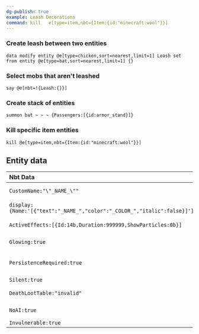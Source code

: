 ```yaml
---
dg-publish: true
example: Leash Decorations
command: kill   e[type=item,nbt={Item:{id:"minecraft:wool"}}]
---
```


### Create leash between two entities
```
data modify entity @e[type=chicken,sort=nearest,limit=1] Leash set from entity @e[type=bat,sort=nearest,limit=1] {}
```

### Select mobs that aren't leashed
```
say @e[nbt=!{Leash:{}}]
```

### Create stack of entities
```
summon bat ~ ~ ~ {Passengers:[{id:armor_stand}]}
```

### Kill specific item entities
```
kill @e[type=item,nbt={Item:{id:"minecraft:wool"}}]
```

## Entity data
| Nbt Data                                                                | Description             |
| :---------------------------------------------------------------------- | :---------------------- |
| `CustomName:"\"_NAME_\""`                                               | Entity custom name      |
| `display:{Name:'[{"text":"_NAME_","color":"_COLOR_","italic":false}]'}` | Item display name       |
| `ActiveEffects:[{Id:14b,Duration:999999,ShowParticles:0b}]`             | Invisible (via effect)  |
| `Glowing:true`                                                          | Glowing (permanently)   |
| `PersistenceRequired:true`                                              | Never naturally despawn |
| `Silent:true`                                                           | Disable sound           |
| `DeathLootTable:"invalid"`                                              | No loot / mob drops     |
| `NoAI:true`                                                             | Not moving on their own |
| `Invulnerable:true`                                                     |